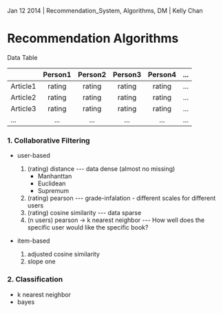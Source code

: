 Jan 12 2014 | Recommendation_System, Algorithms, DM | Kelly Chan
# Recommendation Algorithms

Data Table

|               | Person1       | Person2    | Person3    | Person4    | ...    |
| ------------- |:-------------:|:----------:|:----------:|:----------:| ------:|
| Article1      | rating        | rating     | rating     | rating     | ...    |
| Article2      | rating        | rating     | rating     | rating     | ...    |
| Article3      | rating        | rating     | rating     | rating     | ...    |
| ...           | ...           | ...        | ...        | ...        | ...    |

### 1. Collaborative Filtering
* user-based

    1. (rating) distance --- data dense (almost no missing)
        * Manhanttan
        * Euclidean
        * Supremum
    2. (rating) pearson --- grade-infalation - different scales for different users
    3. (rating) cosine similarity --- data sparse
    4. (n users) pearson -> k nearest neighbor --- How well does the specific user would like the specific book?
    
* item-based

     1. adjusted cosine similarity
     2. slope one

### 2. Classification
* k nearest neighbor
* bayes
